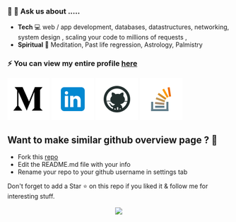 <!--
**mentorxindia/mentorxindia** is a ✨ _special_ ✨ repository because its `README.md` (this file) appears on your GitHub profile.

Here are some ideas to get you started:

- 🔭 I’m currently working on ...
- 🌱 I’m currently learning ...
- 👯 I’m looking to collaborate on ...
- 🤔 I’m looking for help with ...
- 💬 Ask me about ...
- 📫 How to reach me: ...
- 😄 Pronouns: ...
- ⚡ Fun fact: ...
-->

###  👋 💬 Ask us about ..... 

* **Tech** 💻 web / app development, databases, datastructures, networking, system design , scaling your code to millions of requests , 
* **Spiritual** 🙏 Meditation, Past life regression, Astrology, Palmistry


### ⚡ You can view my entire profile [here](https://devendradora.github.io)

[1.1]: https://github.com/devendradora/devendradora/blob/master/assets/medium.png (medium)
[2.1]: https://github.com/devendradora/devendradora/blob/master/assets/linkedin.png  (linkedin)
[3.1]: https://github.com/devendradora/devendradora/blob/master/assets/github.png (github)
[4.1]: https://github.com/devendradora/devendradora/blob/master/assets/stackoverflow.png (stackoverflow)


[1]: http://www.medium.com/@devendradora
[2]: https://www.linkedin.com/in/devendradora
[3]: https://www.github.com/devendradora
[4]: https://stackoverflow.com/users/4972235/devendra-dora


[![medium devendradora][1.1]][1]
[![linkedin devendradora][2.1]][2]
[![github devendradora][3.1]][3]
[![stackoverflow devendradora][4.1]][4]

## Want to make similar github overview page ? 🤔
- Fork this [repo](https://github.com/devendradora/devendradora)
- Edit the README.md file with your info
- Rename your repo to your github username in settings tab

Don't forget to add a Star ⭐ on this repo if you liked it & follow me for interesting stuff.

<p align='center'>
<img align='center' src="https://visitor-badge.glitch.me/badge?page_id=devendradora.visitor-badge">
 <p/>
